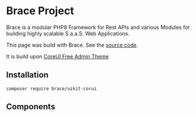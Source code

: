 # Brace Project 

Brace is a modular PHP8 Framework for Rest APIs and various Modules
for building highly scalable S.a.a.S. Web Applications.

This page was build with Brace. See the [source code](https://github.com/brace-project/brace-uikit-coreui).

It is build upon [CoreUI Free Admin Theme](https://coreui.io)

## Installation

```
composer require brace/uikit-corui
```

## Components


